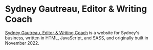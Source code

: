 # Sydney Gautreau, Editor & Writing Coach
[Sydney Gautreau, Editor & Writing Coach](https://sydneygautreau.com) is a website for Sydney's business, written in HTML, JavaScript, and SASS, and originally built in November 2022.